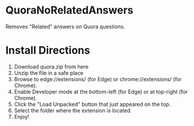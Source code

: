 # QuoraNoRelatedAnswers
Removes "Related" answers on Quora questions.  

# Install Directions
1. Download quora.zip from here
2. Unzip the file in a safe place
3. Browse to edge://extensions/ (for Edge) or chrome://extensions/ (for Chrome).
4. Enable Developer mode at the bottom-left (for Edge) or at top-right (for Chrome).
5. Click the "Load Unpacked" button that just appeared on the top.
6. Select the folder where the extension is located.
7. Enjoy!
